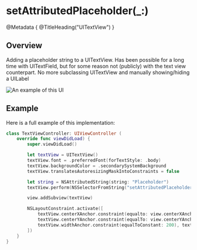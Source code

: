 # setAttributedPlaceholder(\_:)


@Metadata {
    @TitleHeading("UITextView")
}

## Overview

Adding a placeholder string to a UITextView. Has been possible for a long time with UITextField, but for some reason not (publicly) with the text view counterpart. No more subclassing UITextView and manually showing/hiding a UILabel 

![An example of this UI](setAttributedPlaceholder-Video)

## Example

Here is a full example of this implementation:
```swift
class TextViewController: UIViewController (
    override func viewDidLoad) {
        super.viewDidLoad()

        let textView = UITextView()
        textView.font = .preferredFont(forTextStyle: .body) 
        textView.backgroundColor = .secondarySystemBackground
        textView.translatesAutoresizingMaskIntoConstraints = false

        let string = NSAttributedString(string: "Placeholder")
        textView.perform(NSSelectorFromString("setAttributedPlaceholder:"), with: string)

        view.addSubview(textView)

        NSLayoutConstraint.activate([
            textView.centerXAnchor.constraint(equalto: view.centerXAnchor),
            textView.centerYAnchor.constraint(equalTo: view.centerYAnchor),
            textView.widthAnchor.constraint(equalToConstant: 200), textView.heightAnchor.constraint(equalToConstant: 200),
        ])
    }
}
```
